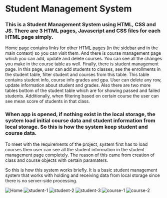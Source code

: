 <h1> Student Management System</h1>

### This is a Student Management System using HTML, CSS and JS. There are 3 HTML pages, Javascript and CSS files for each HTML page simply. 

Home page contains links for other HTML pages (in the sidebar and in the main context) so you can visit them. And there is course management page which you can add, update and delete courses. You can see all the changes you make in the course table as well. Finally, there is student management page. In this page, user can add students to classes, see the enrollments in the student table, filter student and courses from this table. This table contains student info, course info grades and gpa. User can delete any row, update information about student and grades. Also there are two more tables bottom of the student table which are for showing passed and failed students. Additionally, when filtering based on certain course the user can see mean score of students in that class.

### When app is opened, if nothing exist in the local storage, the system load initial course data and student information from local storage. So this is how the system keep student and course data. 
To meet with the requirements of the project, system first has to load courses then user can see all the student information in the student management page completely. The reason of this came from creation of class and course objects with certain paramaters.

So this is how this system works briefly. It is a basic student management system that works with holding and receiving data from local storage since there is no server-side processing.







![Home](https://github.com/zeynepunluer/WebFinalProject/assets/143020599/c8ea86fe-36c3-4b09-8245-e3b784f8bc71)
![student-1](https://github.com/zeynepunluer/WebFinalProject/assets/143020599/78dffac2-045b-40f9-8020-bbc7075e4f39)
![student-2](https://github.com/zeynepunluer/WebFinalProject/assets/143020599/d7871925-0aab-44eb-81fc-07336fa452cb)
![student-3](https://github.com/zeynepunluer/WebFinalProject/assets/143020599/19b64ef5-e285-49f9-8850-ba3afdc98827)
![course-1](https://github.com/zeynepunluer/WebFinalProject/assets/143020599/498d7364-17e2-4d40-ac78-fb9c6fcb2fb4)
![course-2](https://github.com/zeynepunluer/WebFinalProject/assets/143020599/f6268a0e-ed15-402c-a0fb-56cf27a99056)
